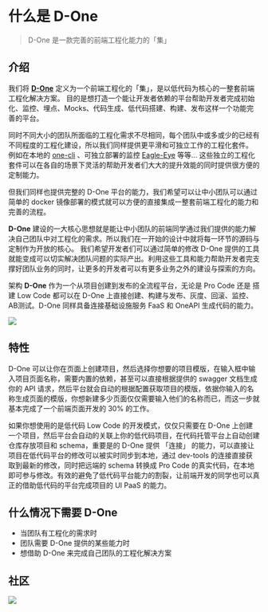 # 什么是 D-One

> D-One 是一款完善的前端工程化能力的「集」

## 介绍

我们将 **[D-One](https://github.com/developer-once)** 定义为一个前端工程化的「集」，是以低代码为核心的一整套前端工程化解决方案。
目的是想打造一个能让开发者依赖的平台帮助开发者完成初始化、监控、埋点、Mocks、代码生成、低代码搭建、构建、发布这样一个功能完善的平台。

同时不同大小的团队所面临的工程化需求不尽相同，每个团队中或多或少的已经有不同程度的工程化建设，所以我们同样提供更平滑和可独立工作的工程化套件。
例如在本地的 [one-cli](https://github.com/developer-once/one-cli) 、可独立部署的监控 [Eagle-Eye](https://github.com/developer-once/eagle-eye-sdk) 等等... 这些独立的工程化套件可以在各自的场景下灵活的帮助开发者们大大的提升效能的同时提供很方便的定制能力。

但我们同样也提供完整的 D-One 平台的能力，我们希望可以让中小团队可以通过简单的 docker 镜像部署的模式就可以方便的直接集成一整套前端工程化的能力和完善的流程。

**D-One** 建设的一大核心思想就是能让中小团队的前端同学通过我们提供的能力解决自己团队中对工程化的需求。所以我们在一开始的设计中就将每一环节的源码与定制作为开放的核心。
我们希望开发者们可以通过简单的修改 D-One 提供的工具就能变成可以切实解决团队问题的实际产出。利用这些工具和能力帮助开发者完支撑好团队业务的同时，让更多的开发者可以有更多业务之外的建设与探索的方向。


架构
**D-One** 作为一个从项目创建到发布的全流程平台，无论是 Pro Code 还是 搭建 Low Code 都可以在 D-One 上直接创建、构建与发布、灰度、回滚、监控、AB测试。D-One 同样具备连接基础设施服务 FaaS 和 OneAPI 生成代码的能力。

![](https://cdn.dev-one.cn/D-One.png)

## 特性

D-One 可以让你在页面上创建项目，然后选择你想要的项目模版，在输入框中输入项目页面名称，需要内置的依赖，甚至可以直接根据提供的 swagger 文档生成你的 API 请求，然后平台就会自动的根据配置获取项目的模版，依据你输入的名称生成页面的模版，你想新建多少页面仅仅需要输入他们的名称而已，而这一步就基本完成了一个前端页面开发的 30% 的工作。

如果你想使用的是低代码 Low Code 的开发模式，仅仅只需要在 D-One 上创建一个项目，然后平台会自动的关联上你的低代码项目，在代码托管平台上自动创建仓库存放项目和 schema，重要是的 D-One 提供 「连接」 的能力，可以直接让项目在低代码平台的修改可以被实时同步到本地，通过 dev-tools 的连接直接获取到最新的修改，同时把远端的 schema 转换成 Pro Code 的真实代码，在本地即可参与修改。有效的避免了低代码平台能力的割裂，让前端开发的同学也可以真正的借助低代码的平台完成项目的 UI PaaS 的能力。

## 什么情况下需要 D-One

* 当团队有工程化的需求时
* 团队需要 D-One 提供的某些能力时
* 想借助 D-One 来完成自己团队的工程化解决方案



## 社区

![](https://cdn.dev-one.cn/weixin.jpeg)